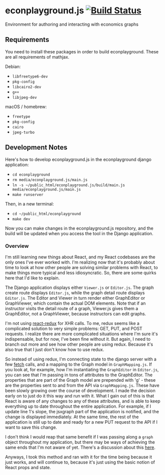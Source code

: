 # econplayground.js [![Build Status](https://travis-ci.org/ccnmtl/econplayground.js.svg?branch=master)](https://travis-ci.org/ccnmtl/econplayground.js)

Environment for authoring and interacting with economics graphs

## Requirements
You need to install these packages in order to build
econplayground. These are all requirements of mathjax.

Debian:
* `libfreetype6-dev`
* `pkg-config`
* `libcairo2-dev`
* `g++`
* `libjpeg-dev`

macOS / homebrew:
* `freetype`
* `pkg-config`
* `cairo`
* `jpeg-turbo`

## Development Notes
Here's how to develop econplayground.js in the econplayground django application:

* `cd econplayground`
* `rm media/econplayground.js/main.js`
* `ln -s ~/public_html/econplayground.js/build/main.js media/econplayground.js/main.js`
* `make runserver`

Then, in a new terminal:

* `cd ~/public_html/econplayground`
* `make dev`

Now you can make changes in the econplayground.js repository, and the
build will be updated when you access the tool in the Django application.

### Overview
I'm still learning new things about React, and my React codebases are
the only ones I've ever worked with. I'm realizing now that it's
probably about time to look at how other people are solving similar
problems with React, to make things more typical and less
idiosyncratic.  So, there are some quirks here that I'd like to
explain.

The Django application displays either `Viewer.js` or `Editor.js`. The
graph create route displays `Editor.js`, while the graph detail route
displays `Editor.js`. The Editor and Viewer in turn render either
GraphEditor or GraphViewer, which contain the actual DOM elements.
Note that if an instructor visits the detail route of a graph,
Viewer.js gives them a GraphEditor, not a GraphViewer, because
instructors can edit graphs.

I'm not using [react-redux](https://github.com/reactjs/react-redux)
for XHR calls. To me, redux seems like a complicated solution to
very simple problems: GET, PUT, and POST requests. I realize there are
more complicated situations where I'm sure it's indispensable, but for
now, I've been fine without it. But again, I need to branch out more
and see how other people are using redux. Because it's also true that
I just don't know how to use redux.

So instead of using redux, I'm connecting state to the django server
with a few
[fetch](https://developer.mozilla.org/en-US/docs/Web/API/Fetch_API)
calls, and a mapping to the Graph model in `GraphMapping.js`. If you
look at, for example, how I'm instantiating the `GraphEditor` in
`Editor.js`, you can see that I'm passing in tons of attributes to the
GraphEditor. The properties that are part of the Graph model are
prepended with 'g' - these are the properties sent to and from the API
via `GraphMapping.js`. These have been slowly growing over the course
of development. I made the decision early on to just do it this way
and run with it. What I gain out of this is that React is aware of any
changes to any of these attributes, and is able to keep everything up
to date throughout the entire application. For example, if I update
line 1's slope, the jsxgraph part of the application is notified, and
the change is displayed immediately. At the same time, the rest of the
application is still up to date and ready for a new PUT request to the
API if I want to save this change.

I don't think I would reap that same benefit if I was passing along a
`graph` object throughout my application, but there may be ways of
achieving the same ends that I'm not aware of yet.
There's a discussion about this [here](https://stackoverflow.com/questions/27105257/storing-an-object-in-state-of-a-react-component).

Anyways, I took this method and ran with it for the time being because
it just works, and will continue to, because it's just using the
basic notion of React props and state.
